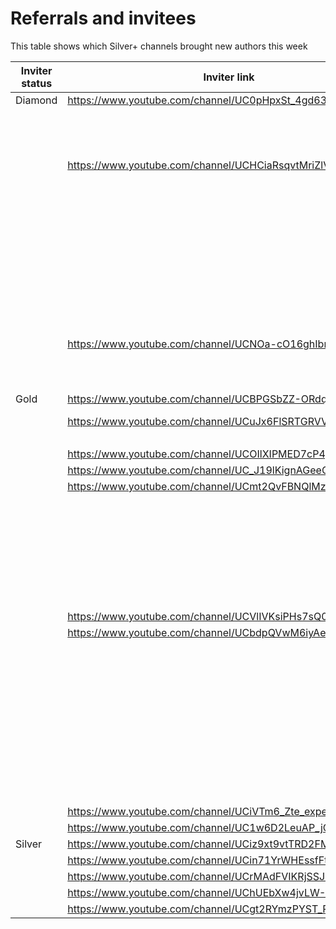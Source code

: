 # Referrals and invitees

This table shows which Silver+ channels brought new authors this week

| Inviter status | Inviter link | Channel ID | Link YT | Status |
| --- | --- | --- | --- | --- |
| Diamond | https://www.youtube.com/channel/UC0pHpxSt_4gd63WylQL0cVQ | 44254 | https://www.youtube.com/channel/UCiB4fDYn8l1CDpoxj8fdEqA | Bronze |
|  |  |  | https://www.youtube.com/channel/UCwqAPV2aLEtdLajKL_Ihalg | Bronze |
|  |  |  | https://www.youtube.com/channel/UCzm5ksoRbtTFha1OROomVtQ | Bronze |
|  |  |  | https://www.youtube.com/channel/UCamhonZWaKQy0hE83wsq9wQ | Bronze |
|  | https://www.youtube.com/channel/UCHCiaRsqvtMriZlVxYMP5ig | 47429 | https://www.youtube.com/channel/UC1OM-s6bjOLACOGR6palyNg | Bronze |
|  |  |  | https://www.youtube.com/channel/UCB5j9ULTzGpVsES5aR2yI0g | Bronze |
|  |  |  | https://www.youtube.com/channel/UC9Wf_J8CmEyK0EpjgN7kOUQ | Bronze |
|  |  |  | https://www.youtube.com/channel/UCrvtQPSiBbwDcn6sMjZtRCw | Bronze |
|  |  |  | https://www.youtube.com/channel/UCKOEPT5KRdRT-FjzrHxUTuA | Rejected |
|  |  |  | https://www.youtube.com/channel/UCUKfQDpxCYSf8LYe1xj3CNQ | Bronze |
|  |  |  | https://www.youtube.com/channel/UCSFAZ7gCakNshpLX3HA6qjw | Bronze |
|  |  |  | https://www.youtube.com/channel/UCrHhZNBWVAmoNtyCAIENp0g | Bronze |
|  |  |  | https://www.youtube.com/channel/UCqjLg0Z_bKNWOH5DCzbD45A | Bronze |
|  |  |  | https://www.youtube.com/channel/UCq9TMFmMCOflxA4RBD-7scQ | Bronze |
|  |  |  | https://www.youtube.com/channel/UCKQPkcSU35V9rGGU_9RR-Xw | Bronze |
|  | https://www.youtube.com/channel/UCNOa-cO16ghIbnFnReO5zEQ | 54770 | https://www.youtube.com/channel/UCQdgTVoh3EKmTk3DUZVvmwQ | Bronze |
|  |  |  | https://www.youtube.com/channel/UCz6B7K-antC6JuX-lqlxOVQ | Bronze |
|  |  |  | https://www.youtube.com/channel/UCthGMNLpsX4wVFUHKXYhvfA | Bronze |
| Gold | https://www.youtube.com/channel/UCBPGSbZZ-ORdqrt2-tOrO9w | 42049 | https://www.youtube.com/channel/UCxCWX9cd43OAMj8yQsqS-HA | Opted Out |
|  | https://www.youtube.com/channel/UCuJx6FlSRTGRVVAJQ4E9IMg | 43600 | https://www.youtube.com/channel/UCfqtuZjsdnamuoSK1ZXZRlQ | Rejected |
|  |  |  | https://www.youtube.com/channel/UCFTihOceiZdjrYM3IG5RLZQ | Bronze |
|  | https://www.youtube.com/channel/UCOIlXIPMED7cP4pEdjDpfAA | 47867 | https://www.youtube.com/channel/UCBlMjueJca_iaLf_MiaoNRg | Bronze |
|  | https://www.youtube.com/channel/UC_J19lKignAGeeQE8LRkVwQ | 51578 | https://www.youtube.com/channel/UCe2W6Qy8BFhHIVubBqsLFLQ | Bronze |
|  | https://www.youtube.com/channel/UCmt2QvFBNQlMzw_5sgLPFnQ | 50853 | https://www.youtube.com/channel/UCQWu9JudZkGu6zuIi95khwQ | Bronze |
|  |  |  | https://www.youtube.com/channel/UCR_7qGNyc5aGx-cToNy27JA | Bronze |
|  |  |  | https://www.youtube.com/channel/UC36jCxxZ6YgCQN6ze7eixiw | Bronze |
|  |  |  | https://www.youtube.com/channel/UCZpssl-tSteNaMTfxc7kAiA | Bronze |
|  |  |  | https://www.youtube.com/channel/UCIgONUxgkq1tCmhxPnMsS2w | Rejected |
|  |  |  | https://www.youtube.com/channel/UCQpw29UGqLfLyuqs-L2_elQ | Bronze |
|  |  |  | https://www.youtube.com/channel/UCPMEhR1fhcrT1shU75U0w3Q | Bronze |
|  |  |  | https://www.youtube.com/channel/UCwNq7xIL-7g_pzqDQb-lSIQ | Bronze |
|  | https://www.youtube.com/channel/UCVlIVKsiPHs7sQ0Nr8PeM0A | 55947 | https://www.youtube.com/channel/UCUkTr5INKuv4YYomNJQI2YQ | Bronze |
|  | https://www.youtube.com/channel/UCbdpQVwM6iyAe2VpAnFTBxw | 46449 | https://www.youtube.com/channel/UCTfAK44OJ349NNXiwNNYQrA | Bronze |
|  |  |  | https://www.youtube.com/channel/UC6Ql795c5c5lBZMBjg-bygA | Bronze |
|  |  |  | https://www.youtube.com/channel/UCIZnq8wryAT0snatVpYUK2g | Bronze |
|  |  |  | https://www.youtube.com/channel/UCHotWhBspYU_Y0P06NkPY4g | Bronze |
|  |  |  | https://www.youtube.com/channel/UCHQ0L4p2qZ4ISeXSqsdV1WQ | Bronze |
|  |  |  | https://www.youtube.com/channel/UC-dSfji9us_xTGOxM50433g | Bronze |
|  |  |  | https://www.youtube.com/channel/UCJN4dcuTZ_cxRrrAl23p-7A | Bronze |
|  |  |  | https://www.youtube.com/channel/UCSM8lOedcQMseA2tgLWSPqQ | Rejected |
|  |  |  | https://www.youtube.com/channel/UCV5V9EUf_i3M8lqLS0kGrmg | Rejected |
|  |  |  | https://www.youtube.com/channel/UCfOk8gIg0TyGKxFaPlkytlw | Rejected |
|  |  |  | https://www.youtube.com/channel/UCIRgOCxPznC5KwgY2GwP0ew | Bronze |
|  | https://www.youtube.com/channel/UCiVTm6_Zte_expeglj_CqaA | 27252 | https://www.youtube.com/channel/UCuLVQs3HakwOg5eGkOdy75w | Bronze |
|  | https://www.youtube.com/channel/UC1w6D2LeuAP_jOxhwB6epnA | 57998 | https://www.youtube.com/channel/UCiUTNPc_i-QUQWlG_xW5Ssw | Bronze |
| Silver | https://www.youtube.com/channel/UCiz9xt9vtTRD2FMd-J6l_CQ | 26072 | https://www.youtube.com/channel/UC2evLmMZDwN7qGRpzHLs9FA | Bronze |
|  | https://www.youtube.com/channel/UCin71YrWHEssfFtfENKEwNw | 41203 | https://www.youtube.com/channel/UCsYcLaTuMDdC5EO4rnYRJxA | Bronze |
|  | https://www.youtube.com/channel/UCrMAdFVIKRjSSJG30i-ESCw | 54166 | https://www.youtube.com/channel/UCiee5h6ejPOpSaxIzrto5cg | Bronze |
|  | https://www.youtube.com/channel/UChUEbXw4jvLW-GWPCI3uf2Q | 27466 | https://www.youtube.com/channel/UCOJWKSNPooVpI82ip6ciqag | Bronze |
|  | https://www.youtube.com/channel/UCgt2RYmzPYST_P5JfOglbfw | 58004 | https://www.youtube.com/channel/UCAk9XMqzUo1yqHSNwv46gmg | Bronze |